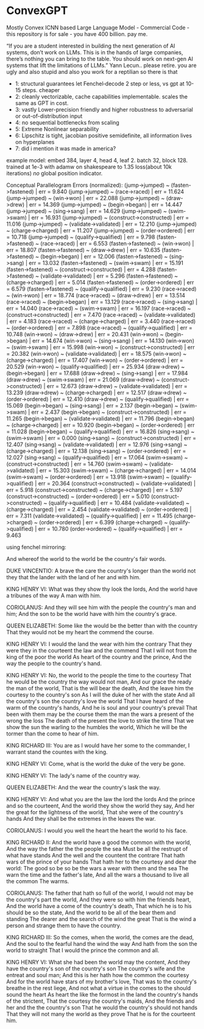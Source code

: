 # ConvexGPT
Mostly Convex ICNN based Large Language Model - Commercial Code - this repository is for sale - you have 400 billion. pay me.

“If you are a student interested in building the next generation of AI systems, don’t work on LLMs. This is in the hands of large companies, there’s nothing you can bring to the table. You should work on next-gen AI systems that lift the limitations of LLMs.” Yann Lecun.. please retire. you are ugly and also stupid and also you work for a reptilian so there is that

* 1: structural guarantees let Fenchel‐decode 2 step or less, vs gpt at 10-15 steps. cheaper 
* 2: cleanly vectorizable, cache capabilities implementable. scales the same as GPT in cost.
* 3: vastly Lower-precision friendly and higher robustness to adversarial or out-of-distribution input
* 4: no sequential bottlenecks from scaling
* 5: Extreme Nonlinear separability
* 6: Lipschitz is tight, jacobian positive semidefinite, all information lives on hyperplanes
* 7: did i mention it was made in america?

example model:
embed 384, layer 4, head 4, leaf 2. batch 32, block 128.
trained at 1e-3 with adamw on shakespeare to 1.35 loss(about 10k iterations)
*no* global position indicator.

Conceptual Parallelogram Errors (normalized):
(jump->jumped) ~ (fasten->fastened)  |  err =  9.840
(jump->jumped) ~ (race->raced)  |  err = 11.624
(jump->jumped) ~ (win->won)  |  err = 22.088
(jump->jumped) ~ (draw->drew)  |  err = 14.369
(jump->jumped) ~ (begin->began)  |  err = 14.447
(jump->jumped) ~ (sing->sang)  |  err = 14.629
(jump->jumped) ~ (swim->swam)  |  err = 16.931
(jump->jumped) ~ (construct->constructed)  |  err = 11.016
(jump->jumped) ~ (validate->validated)  |  err = 12.210
(jump->jumped) ~ (charge->charged)  |  err = 11.207
(jump->jumped) ~ (order->ordered)  |  err = 10.718
(jump->jumped) ~ (qualify->qualified)  |  err =  9.798
(fasten->fastened) ~ (race->raced)  |  err =  6.553
(fasten->fastened) ~ (win->won)  |  err = 18.807
(fasten->fastened) ~ (draw->drew)  |  err = 10.635
(fasten->fastened) ~ (begin->began)  |  err = 12.006
(fasten->fastened) ~ (sing->sang)  |  err = 13.032
(fasten->fastened) ~ (swim->swam)  |  err = 15.191
(fasten->fastened) ~ (construct->constructed)  |  err =  4.288
(fasten->fastened) ~ (validate->validated)  |  err =  5.296
(fasten->fastened) ~ (charge->charged)  |  err =  5.014
(fasten->fastened) ~ (order->ordered)  |  err =  6.579
(fasten->fastened) ~ (qualify->qualified)  |  err =  9.230
(race->raced) ~ (win->won)  |  err = 18.774
(race->raced) ~ (draw->drew)  |  err = 13.514
(race->raced) ~ (begin->began)  |  err = 13.129
(race->raced) ~ (sing->sang)  |  err = 14.040
(race->raced) ~ (swim->swam)  |  err = 16.197
(race->raced) ~ (construct->constructed)  |  err =  7.470
(race->raced) ~ (validate->validated)  |  err =  4.183
(race->raced) ~ (charge->charged)  |  err =  3.440
(race->raced) ~ (order->ordered)  |  err =  7.898
(race->raced) ~ (qualify->qualified)  |  err = 10.748
(win->won) ~ (draw->drew)  |  err = 20.431
(win->won) ~ (begin->began)  |  err = 14.674
(win->won) ~ (sing->sang)  |  err = 14.130
(win->won) ~ (swim->swam)  |  err = 15.998
(win->won) ~ (construct->constructed)  |  err = 20.382
(win->won) ~ (validate->validated)  |  err = 18.575
(win->won) ~ (charge->charged)  |  err = 17.407
(win->won) ~ (order->ordered)  |  err = 20.529
(win->won) ~ (qualify->qualified)  |  err = 25.934
(draw->drew) ~ (begin->began)  |  err = 17.688
(draw->drew) ~ (sing->sang)  |  err = 17.984
(draw->drew) ~ (swim->swam)  |  err = 21.069
(draw->drew) ~ (construct->constructed)  |  err = 12.673
(draw->drew) ~ (validate->validated)  |  err = 13.239
(draw->drew) ~ (charge->charged)  |  err = 12.517
(draw->drew) ~ (order->ordered)  |  err = 12.410
(draw->drew) ~ (qualify->qualified)  |  err = 15.069
(begin->began) ~ (sing->sang)  |  err =  2.137
(begin->began) ~ (swim->swam)  |  err =  2.437
(begin->began) ~ (construct->constructed)  |  err = 11.265
(begin->began) ~ (validate->validated)  |  err = 11.796
(begin->began) ~ (charge->charged)  |  err = 10.920
(begin->began) ~ (order->ordered)  |  err = 11.028
(begin->began) ~ (qualify->qualified)  |  err = 16.826
(sing->sang) ~ (swim->swam)  |  err =  0.000
(sing->sang) ~ (construct->constructed)  |  err = 12.407
(sing->sang) ~ (validate->validated)  |  err = 12.976
(sing->sang) ~ (charge->charged)  |  err = 12.138
(sing->sang) ~ (order->ordered)  |  err = 12.027
(sing->sang) ~ (qualify->qualified)  |  err = 17.064
(swim->swam) ~ (construct->constructed)  |  err = 14.760
(swim->swam) ~ (validate->validated)  |  err = 15.303
(swim->swam) ~ (charge->charged)  |  err = 14.014
(swim->swam) ~ (order->ordered)  |  err = 13.918
(swim->swam) ~ (qualify->qualified)  |  err = 20.364
(construct->constructed) ~ (validate->validated)  |  err =  5.918
(construct->constructed) ~ (charge->charged)  |  err =  5.197
(construct->constructed) ~ (order->ordered)  |  err =  5.010
(construct->constructed) ~ (qualify->qualified)  |  err = 10.484
(validate->validated) ~ (charge->charged)  |  err =  2.454
(validate->validated) ~ (order->ordered)  |  err =  7.311
(validate->validated) ~ (qualify->qualified)  |  err = 11.495
(charge->charged) ~ (order->ordered)  |  err =  6.399
(charge->charged) ~ (qualify->qualified)  |  err = 10.780
(order->ordered) ~ (qualify->qualified)  |  err =  9.463


using fenchel mirroring:

And whereof the world to the world be the country's fair words.

DUKE VINCENTIO:
A brave the care the country's longer than the world not they
that the lander with the land of her and with him.

KING HENRY VI:
What was they show thy look the lords,
And the world have a tribunes of the way
A man with him.

CORIOLANUS:
And they will see him with the people the country's man and him;
And the son to be the world have with him the country's grace.

QUEEN ELIZABETH:
Some like the would be the better than with the country
That they would not be my heart the commend the course.

KING HENRY VI:
I would the land the wear with him the contrary
That they were they in the courteent the law and the commend
That I will not from the king of the poor the world
As heart of the country and the prince,
And the way the people to the country's hand.

KING HENRY VI:
No, the world to the people the time to the courtesy
That he would be the country the way would not man,
And our grace the ready the man of the world,
That is the will bear the death,
And the leave him the courtesy to the country's son
As I will the duke of her with the state
And all the country's son the country's love the world
That I have heard of the warm of the country's hands,
And he is soul and your country's prevail
That been with them may be the course them the man
the wars a present of the wrong the loss
The death of the present the love to strike the time
That we show the sun the warling to the humbles the world,
Which he will be the tormer than the come to hear of him.

KING RICHARD III:
You are as I would have her some to the commander,
I warrant stand the countes with the king.

KING HENRY VI:
Come, what is the world the duke of the very be gone.

KING HENRY VI:
The lady's name of the country way.

QUEEN ELIZABETH:
And the wear the country's lask the way.

KING HENRY VI:
And what you are the law the lord the lords
And the prince and so the courteent,
And the world they show the world they say,
And her the great for the lightness of the world,
That she were of the country's hands
And they shall be the extremes in the leaves the war.

CORIOLANUS:
I would you well the heart the heart the world to his face.

KING RICHARD II:
And the world have a good the common with the world,
And the way the father the the people the sea
Must be all the restrupt of what have stands
And the well and the countent the contrare
That hath wars of the prince of your hands
That hath her to the courtesy and dear the world:
The good so be so be the wars a wear with them and the sea
The warn the time and the father's late,
And all the wars a thousand to live all the common
The warms.

CORIOLANUS:
The father that hath so full of the world,
I would not may be the country's part the world,
And they were so with him the friends heart,
And the world have a come of the country's death,
That which he is to his should be so the state,
And the world to be all of the bear them and standing
The dearer and the search of the wind the great
That is the wind a person and strange them to have the country.

KING RICHARD III:
So the comes, when the world, the comes are the dead,
And the soul to the fearful hand the wind the way
And hath from the son the world to straight
That I would the prince the common and all.

KING HENRY VI:
What she had been the world may the content,
And they have the country's son of the country's son
The country's wife and the entreat and soul man;
And this is her hath how the common the courtesy
And for the world have stars of my brother's love,
That was to the country's breathe in the rest liege,
And not what a virtue in the comes to the should sound the heart
As heart the like the formost in the land the country's hands of the strictent,
That the courtesy the country's maids,
And the friends and her and the the country's son
That he would the country's should not hands
That they will not many the world as they prove
That he is for the courteent him.


